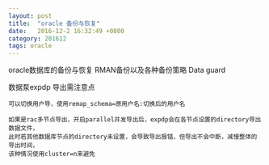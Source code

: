 ```yaml
---
layout: post
title:  "oracle 备份与恢复"
date:   2016-12-2 16:32:49 +0800
category: 201612
tags: oracle
---
```

oracle数据库的备份与恢复  RMAN备份以及各种备份策略  Data guard

<!--break-->

数据泵expdp 导出需注意点

	可以切换用户导，使用remap_schema=原用户名:切换后的用户名
	
	如果是rac多节点导出，开启parallel并发导出后，expdp会在各节点设置的directory导出数据文件，
	此时若其他数据库节点的directory未设置，会导致导出报错，但导出不会中断，减慢整体的导出时间，
	该种情况使用cluster=n来避免
	
	
